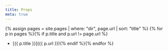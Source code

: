 ```yaml
---
title: Props
meta: true
---
```


{% assign pages = site.pages | where: "dir", page.url | sort: "title" %} 
{% for p in pages %}{% if p.title and p.url != page.url %}
  * [{{ p.title }}]({{ p.url }}){% endif %}{% endfor %}
